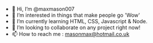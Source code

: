 - 👋 Hi, I’m @maxmason007
- 👀 I’m interested in things that make people go 'Wow'
- 🌱 I’m currently learning HTML, CSS, Javascript & Node.
- 💞️ I’m looking to collaborate on any project right now! 
- 📫 How to reach me : masonmax@hotmail.co.uk

<!---
maxmason007/maxmason007 is a ✨ special ✨ repository because its `README.md` (this file) appears on your GitHub profile.
You can click the Preview link to take a look at your changes.
--->
